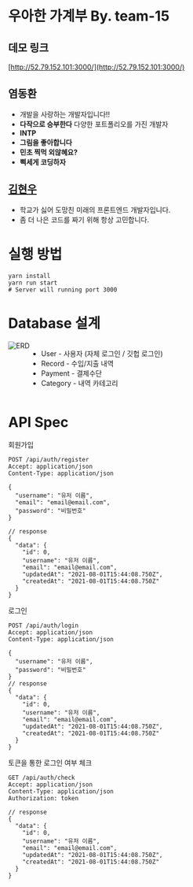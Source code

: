 # 우아한 가계부 By. team-15

## 데모 링크

[http://52.79.152.101:3000/](http://52.79.152.101:3000/)

## 염동환

- 개발을 사랑하는 개발자입니다!!
- **다작으로 승부한다** 다양한 포트폴리오를 가진 개발자
- **INTP**
- **그림을 좋아합니다**
- **민초 찍먹 외않혜요?**
- **삑세게 코딩하자**

## [김현우](https://github.com/hwookim)

- 학교가 싫어 도망친 미래의 프론트엔드 개발자입니다.
- 좀 더 나은 코드를 짜기 위해 항상 고민합니다.

# 실행 방법

```shell
yarn install
yarn run start
# Server will running port 3000
```

# Database 설계

<div style="display: flex">
  <img src="https://user-images.githubusercontent.com/45786387/127775127-e839a6c2-9497-43c0-991b-b603bc5ccd1b.png" alt="ERD" />
  
  - User - 사용자 (자체 로그인 / 깃헙 로그인)
  - Record - 수입/지출 내역
  - Payment - 결제수단
  - Category - 내역 카테고리
</div>

# API Spec

회원가입
```http request
POST /api/auth/register
Accept: application/json
Content-Type: application/json

{
  "username": "유저 이름",
  "email": "email@email.com",
  "password": "비밀번호"
}

// response
{
  "data": {
    "id": 0,
    "username": "유저 이름",
    "email": "email@email.com",
    "updatedAt": "2021-08-01T15:44:08.750Z",
    "createdAt": "2021-08-01T15:44:08.750Z"
  }
} 
```

로그인
```http request
POST /api/auth/login
Accept: application/json
Content-Type: application/json

{
  "username": "유저 이름",
  "password": "비밀번호"
}
// response
{
  "data": {
    "id": 0,
    "username": "유저 이름",
    "email": "email@email.com",
    "updatedAt": "2021-08-01T15:44:08.750Z",
    "createdAt": "2021-08-01T15:44:08.750Z"
  }
} 
```

토큰을 통한 로그인 여부 체크
```http request
GET /api/auth/check
Accept: application/json
Content-Type: application/json
Authorization: token

// response
{
  "data": {
    "id": 0,
    "username": "유저 이름",
    "email": "email@email.com",
    "updatedAt": "2021-08-01T15:44:08.750Z",
    "createdAt": "2021-08-01T15:44:08.750Z"
  }
} 
```